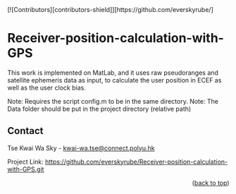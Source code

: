 <div id="top"></div>
[![Contributors][contributors-shield]][https://github.com/everskyrube/]

# Receiver-position-calculation-with-GPS
This work is implemented on MatLab, and it uses raw pseudoranges and satellite ephemeris data as input, to calculate the user position in ECEF as well as the user clock bias. 


Note: Requires the script config.m to be in the same directory.
Note: The Data folder should be put in the project directory (relative path)

<!-- CONTACT -->
## Contact

Tse Kwai Wa Sky - kwai-wa.tse@connect.polyu.hk

Project Link: https://github.com/everskyrube/Receiver-position-calculation-with-GPS.git

<p align="right">(<a href="#top">back to top</a>)</p>
